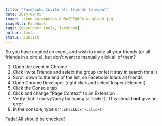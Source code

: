 ```yaml
---
title: "Facebook: Invite all friends to event"
date: 2014-02-05
image: ./kon-karampelas-HUBofEFQ6CA-unsplash.jpg
imageAlt: Facebook
tags: [developer tools, facebook]
author: tomfa
status: publish
---
```


So you have created an event, and wish to invite all your friends (or all friends in a circle), but don't want to manually click all of them?

1.  Open the event in Chrome
2.  Click invite Friends and select the group (or let it stay in search for all)
3.  Scroll down to the end of the list, so Facebook loads all friends
4.  Open Chrome Developer (right click and select Inspect Element)
5.  Click the Console tab
6.  Click and change "Page Context" to an Extension
7.  Verify that it uses jQuery by typing `$('body')`. This should **not** give an error
8.  In the console, type `$('.checkbox').click()`

Tada! All should be checked!
